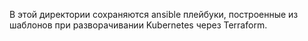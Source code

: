 В этой директории сохраняются ansible плейбуки, построенные из шаблонов при разворачивании Kubernetes через Terraform.
